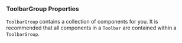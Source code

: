 ### ToolbarGroup Properties

`ToolbarGroup` contains a collection of components for you. 
It is recommended that all components in a `Toolbar` are contained within a `ToolbarGroup`.
